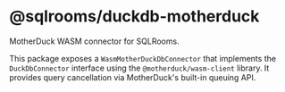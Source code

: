 # @sqlrooms/duckdb-motherduck

MotherDuck WASM connector for SQLRooms.

This package exposes a `WasmMotherDuckDbConnector` that implements the
`DuckDbConnector` interface using the `@motherduck/wasm-client` library.
It provides query cancellation via MotherDuck's built-in queuing API.
